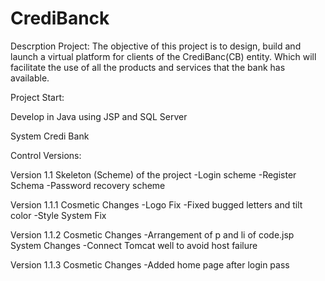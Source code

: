 # CrediBanck
Descrption Project:
The objective of this project is to design, build and launch a virtual platform for clients of the CrediBanc(CB) entity. Which will facilitate the use of all the products and services that the bank has available.


Project Start:

Develop in Java using JSP and SQL Server

System Credi Bank

Control Versions:

Version 1.1
Skeleton (Scheme) of the project
-Login scheme
-Register Schema
-Password recovery scheme

Version 1.1.1 
Cosmetic Changes
-Logo Fix
-Fixed bugged letters and tilt color
-Style System Fix

Version 1.1.2 
Cosmetic Changes
-Arrangement of p and li of code.jsp
System Changes
-Connect Tomcat well to avoid host failure

Version 1.1.3 
Cosmetic Changes
-Added home page after login pass

